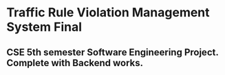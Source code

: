 # Traffic Rule Violation Management System Final
## CSE 5th semester Software Engineering Project. Complete with Backend works.

